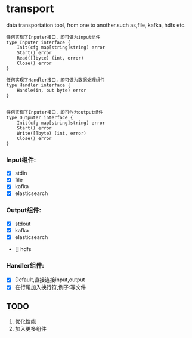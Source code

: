# transport
data transportation tool, from one to another.such as,file, kafka, hdfs etc.


```
任何实现了Inputer接口，即可做为input组件
type Inputer interface {
    Init(cfg map[string]string) error
    Start() error
    Read([]byte) (int, error)
    Close() error
}

任何实现了Handler接口，即可做为数据处理组件
type Handler interface {
    Handle(in, out byte) error
}


任何实现了Inputer接口，即可作为output组件
type Outputer interface {
    Init(cfg map[string]string) error
    Start() error
    Write([]byte) (int, error)
    Close() error
}
```
### Input组件:
- [x] stdin
- [x] file
- [x] kafka
- [x] elasticsearch
### Output组件:
- [x] stdout
- [x] kafka
- [x] elasticsearch
- [] hdfs
### Handler组件:
- [x] Default,直接连接input,output
- [x] 在行尾加入换行符,例子:写文件

## TODO
1. 优化性能
2. 加入更多组件


